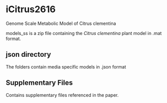 # iCitrus2616
Genome Scale Metabolic Model of Citrus clementina

models_ss is a zip file containing the <i>Citrus clementina</i> plant model in .mat format.

<h2>json directory</h2>
The folders contain media specific models in .json format

<h2>Supplementary Files</h2>
Contains supplementary files referenced in the paper.
